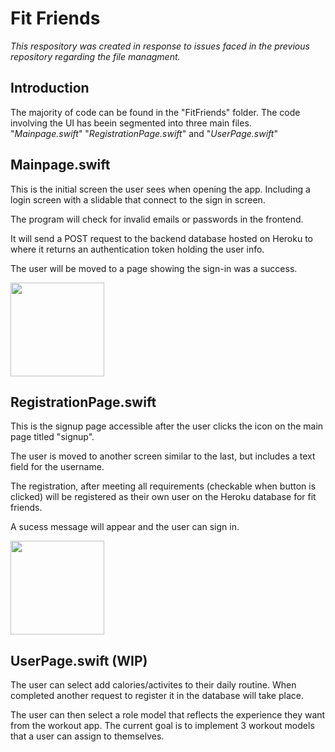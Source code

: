 # Fit Friends
*This respository was created in response to issues faced in the previous repository regarding the file managment.*

## Introduction
The majority of code can be found in the "FitFriends" folder.
The code involving the UI has beein segmented into three main files.
    "*Mainpage.swift*" "*RegistrationPage.swift*" and "*UserPage.swift*"
    
## Mainpage.swift
This is the initial screen the user sees when opening the app. Including a login screen with a slidable that connect to the sign in screen. 

The program will check for invalid emails or passwords in the frontend.

It will send a POST request to the backend database hosted on Heroku to where it returns an authentication token holding the user info.

The user will be moved to a page showing the sign-in was a success.

<img src="https://drive.google.com/uc?export=view&id=1pueKSNR3NSj4ShQp7b9roQ30EB7NDcue" style="width: 150px; max-width: 100%; height: auto">

## RegistrationPage.swift
This is the signup page accessible after the user clicks the icon on the main page titled "signup". 

The user is moved to another screen similar to the last, but includes a text field for the username. 

The registration, after meeting all requirements (checkable when button is clicked) will be registered as their own user on the Heroku database for fit friends. 

A sucess message will appear and the user can sign in.

<img src="https://drive.google.com/uc?export=view&id=1nYkzzHurmuhCxUGYJWtwDtnCB5V1I_7j" style="width: 150px; max-width: 100%; height: auto">

## UserPage.swift (WIP)
The user can select add calories/activites to their daily routine. When completed another request to register it in the database will take place.


The user can then select a role model that reflects the experience they want from the workout app. The current goal is to implement 3 workout models that a user can assign to themselves. 
